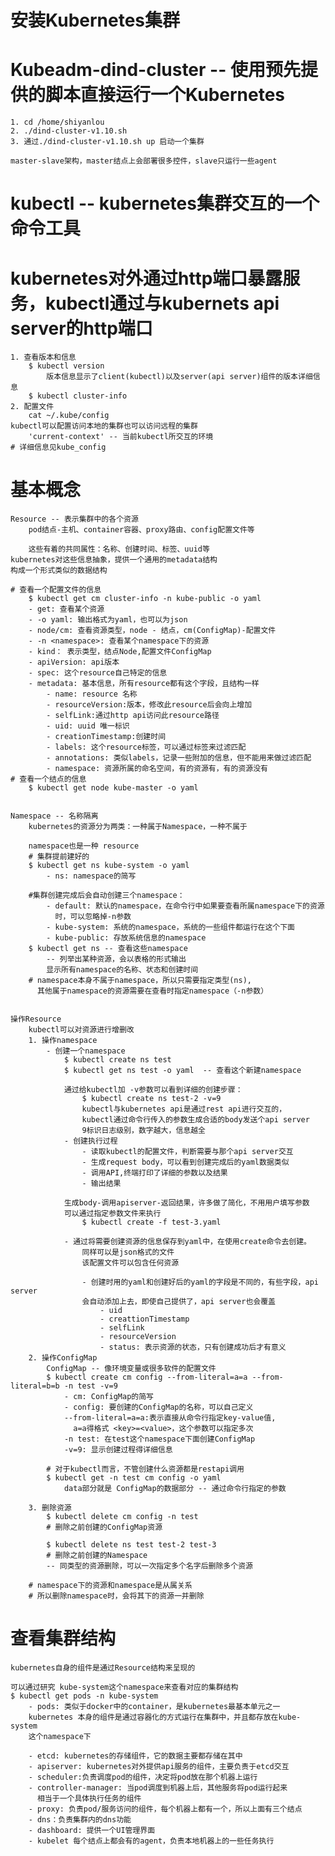 # 安装Kubernetes集群
# Kubeadm-dind-cluster -- 使用预先提供的脚本直接运行一个Kubernetes
	1. cd /home/shiyanlou
	2. ./dind-cluster-v1.10.sh
	3. 通过./dind-cluster-v1.10.sh up 启动一个集群
	
	master-slave架构，master结点上会部署很多控件，slave只运行一些agent
	
# kubectl -- kubernetes集群交互的一个命令工具
# kubernetes对外通过http端口暴露服务，kubectl通过与kubernets api server的http端口
	1. 查看版本和信息
		$ kubectl version
			版本信息显示了client(kubectl)以及server(api server)组件的版本详细信息
		$ kubectl cluster-info
	2. 配置文件
		cat ~/.kube/config
	kubectl可以配置访问本地的集群也可以访问远程的集群
		'current-context' -- 当前kubectl所交互的环境
	# 详细信息见kube_config
	
# 基本概念
	
	Resource -- 表示集群中的各个资源
		pod结点-主机、container容器、proxy路由、config配置文件等
		
		这些有着的共同属性：名称、创建时间、标签、uuid等
	kubernetes对这些信息抽象，提供一个通用的metadata结构
	构成一个形式类似的数据结构
	
	# 查看一个配置文件的信息
		$ kubectl get cm cluster-info -n kube-public -o yaml
		- get: 查看某个资源
		- -o yaml: 输出格式为yaml，也可以为json
		- node/cm: 查看资源类型，node - 结点，cm(ConfigMap)-配置文件
		- -n <namespace>: 查看某个namespace下的资源
		- kind： 表示类型，结点Node,配置文件ConfigMap
		- apiVersion: api版本
		- spec: 这个resource自己特定的信息
		- metadata: 基本信息，所有resource都有这个字段，且结构一样
			- name: resource 名称
			- resourceVersion:版本，修改此resource后会向上增加
			- selfLink:通过http api访问此resource路径
			- uid: uuid 唯一标识
			- creationTimestamp:创建时间
			- labels: 这个resource标签，可以通过标签来过滤匹配
			- annotations: 类似labels，记录一些附加的信息，但不能用来做过滤匹配
			- namespace: 资源所属的命名空间，有的资源有，有的资源没有
	# 查看一个结点的信息
		$ kubectl get node kube-master -o yaml
		
		
	Namespace -- 名称隔离
		kubernetes的资源分为两类：一种属于Namespace，一种不属于
		
		namespace也是一种 resource
		# 集群提前建好的
		$ kubectl get ns kube-system -o yaml
			- ns: namespace的简写
			
		#集群创建完成后会自动创建三个namespace：
			- default: 默认的namespace，在命令行中如果要查看所属namespace下的资源
			  时，可以忽略掉-n参数
			- kube-system: 系统的namespace，系统的一些组件都运行在这个下面
			- kube-public: 存放系统信息的namespace
		$ kubectl get ns -- 查看这些namespace
			-- 列举出某种资源，会以表格的形式输出
			显示所有namespace的名称、状态和创建时间
		# namespace本身不属于namespace，所以只需要指定类型(ns),
		  其他属于namespace的资源需要在查看时指定namespace（-n参数）
	
	
	操作Resource
		kubectl可以对资源进行增删改
		1. 操作namespace
			- 创建一个namespace
				$ kubectl create ns test
				$ kubectl get ns test -o yaml  -- 查看这个新建namespace
				
				通过给kubectl加 -v参数可以看到详细的创建步骤：
					$ kubectl create ns test-2 -v=9
					kubectl与kubernetes api是通过rest api进行交互的，
					kubectl通过命令行传入的参数生成合适的body发送个api server
					9标识日志级别，数字越大，信息越全
				- 创建执行过程
					- 读取kubectl的配置文件，判断需要与那个api server交互
					- 生成request body，可以看到创建完成后的yaml数据类似
					- 调用API,终端打印了详细的参数以及结果
					- 输出结果
					
				生成body-调用apiserver-返回结果，许多做了简化，不用用户填写参数
				可以通过指定参数文件来执行
					$ kubectl create -f test-3.yaml
				
				- 通过将需要创建资源的信息保存到yaml中，在使用create命令去创建。
					同样可以是json格式的文件
					该配置文件可以包含任何资源
					
					- 创建时用的yaml和创建好后的yaml的字段是不同的，有些字段，api server
					会自动添加上去，即使自己提供了，api server也会覆盖
						- uid
						- creattionTimestamp
						- selfLink
						- resourceVersion
						- status: 表示资源的状态，只有创建成功后才有意义
		2. 操作ConfigMap
			ConfigMap -- 像环境变量或很多软件的配置文件
			$ kubectl create cm config --from-literal=a=a --from-literal=b=b -n test -v=9
				- cm: ConfigMap的简写
				- config: 要创建的ConfigMap的名称，可以自己定义
				--from-literal=a=a:表示直接从命令行指定key-value值,
				  a=a得格式 <key>=<value>，这个参数可以指定多次
				-n test: 在test这个namespace下面创建ConfigMap
				-v=9: 显示创建过程得详细信息
			
			# 对于kubectl而言，不管创建什么资源都是restapi调用
			$ kubectl get -n test cm config -o yaml
				data部分就是 ConfigMap的数据部分 -- 通过命令行指定的参数
				
		3. 删除资源
			$ kubectl delete cm config -n test 
			# 删除之前创建的ConfigMap资源
			
			$ kubectl delete ns test test-2 test-3
			# 删除之前创建的Namespace
			-- 同类型的资源删除，可以一次指定多个名字后删除多个资源
			
		# namespace下的资源和namespace是从属关系
		# 所以删除namespace时，会将其下的资源一并删除

# 查看集群结构
	kubernetes自身的组件是通过Resource结构来呈现的
	
	可以通过研究 kube-system这个namespace来查看对应的集群结构
	$ kubectl get pods -n kube-system
		- pods: 类似于docker中的container，是kubernetes最基本单元之一
		kubernetes 本身的组件是通过容器化的方式运行在集群中，并且都存放在kube-system
		这个namespace下
		
		- etcd: kubernetes的存储组件，它的数据主要都存储在其中
		- apiserver: kubernetes对外提供api服务的组件，主要负责于etcd交互
		- scheduler:负责调度pod的组件，决定将pod放在那个机器上运行
		- controller-manager: 当pod调度到机器上后，其他服务将pod运行起来
		  相当于一个具体执行任务的组件
		- proxy: 负责pod/服务访问的组件，每个机器上都有一个，所以上面有三个结点
		- dns：负责集群内的dns功能
		- dashboard: 提供一个UI管理界面
		- kubelet 每个结点上都会有的agent，负责本地机器上的一些任务执行
					